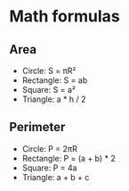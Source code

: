# Math formulas
## Area
- Circle: S = πR²
- Rectangle: S = ab
- Square: S = a²
- Triangle: a * h / 2

## Perimeter
- Circle: P = 2πR
- Rectangle: P = (a + b) * 2
- Square: P = 4a
- Triangle: a + b + c